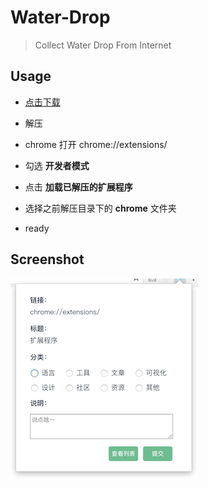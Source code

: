 # Water-Drop

> Collect Water Drop From Internet

## Usage

* [点击下载](https://github.com/ppxu/Water-Drop/archive/1.2.0.zip)

* 解压

* chrome 打开 chrome://extensions/

* 勾选 __开发者模式__

* 点击 __加载已解压的扩展程序__

* 选择之前解压目录下的 __chrome__ 文件夹

* ready

## Screenshot

![water](./water.png)